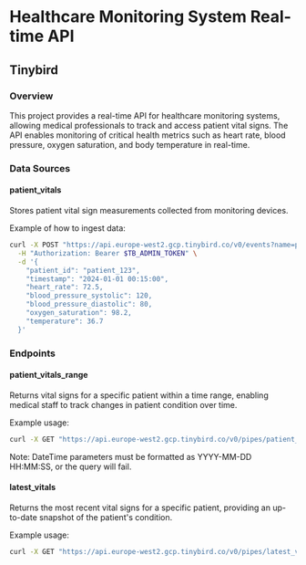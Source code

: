 
# Healthcare Monitoring System Real-time API

## Tinybird

### Overview
This project provides a real-time API for healthcare monitoring systems, allowing medical professionals to track and access patient vital signs. The API enables monitoring of critical health metrics such as heart rate, blood pressure, oxygen saturation, and body temperature in real-time.

### Data Sources

#### patient_vitals
Stores patient vital sign measurements collected from monitoring devices.

Example of how to ingest data:
```bash
curl -X POST "https://api.europe-west2.gcp.tinybird.co/v0/events?name=patient_vitals" \
  -H "Authorization: Bearer $TB_ADMIN_TOKEN" \
  -d '{
    "patient_id": "patient_123",
    "timestamp": "2024-01-01 00:15:00",
    "heart_rate": 72.5,
    "blood_pressure_systolic": 120,
    "blood_pressure_diastolic": 80,
    "oxygen_saturation": 98.2,
    "temperature": 36.7
  }'
```

### Endpoints

#### patient_vitals_range
Returns vital signs for a specific patient within a time range, enabling medical staff to track changes in patient condition over time.

Example usage:
```bash
curl -X GET "https://api.europe-west2.gcp.tinybird.co/v0/pipes/patient_vitals_range.json?patient_id=patient_123&start_time=2024-01-01%2000:00:00&end_time=2024-01-01%2001:00:00&token=$TB_ADMIN_TOKEN"
```

Note: DateTime parameters must be formatted as YYYY-MM-DD HH:MM:SS, or the query will fail.

#### latest_vitals
Returns the most recent vital signs for a specific patient, providing an up-to-date snapshot of the patient's condition.

Example usage:
```bash
curl -X GET "https://api.europe-west2.gcp.tinybird.co/v0/pipes/latest_vitals.json?patient_id=patient_123&token=$TB_ADMIN_TOKEN"
```
